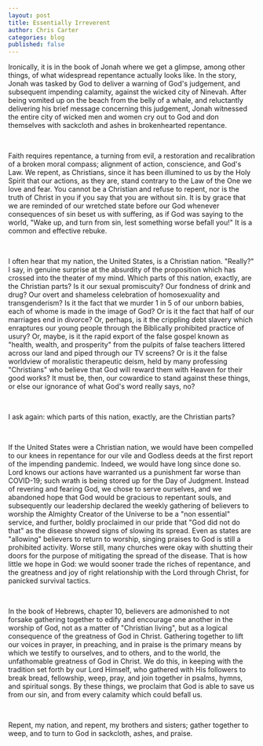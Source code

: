 ```yaml
---
layout: post
title: Essentially Irreverent
author: Chris Carter
categories: blog
published: false
---
```


Ironically, it is in the book of Jonah where we get a glimpse, among other things, of what widespread repentance actually looks like. In the story, Jonah was tasked by God to deliver a warning of God's judgement, and subsequent impending calamity, against the wicked city of Ninevah. After being vomited up on the beach from the belly of a whale, and reluctantly delivering his brief message concerning this judgement, Jonah witnessed the entire city of wicked men and women cry out to God and don themselves with sackcloth and ashes in brokenhearted repentance.

<br>

Faith requires repentance, a turning from evil, a restoration and recalibration of a broken moral compass; alignment of action, conscience, and God's Law. We repent, as Christians, since it has been illumined to us by the Holy Spirit that our actions, as they are, stand contrary to the Law of the One we love and fear. You cannot be a Christian and refuse to repent, nor is the truth of Christ in you if you say that you are without sin. It is by grace that we are reminded of our wretched state before our God whenever consequences of sin beset us with suffering, as if God was saying to the world, "Wake up, and turn from sin, lest something worse befall you!" It is a common and effective rebuke.

<br>

I often hear that my nation, the United States, is a Christian nation. "Really?" I say, in genuine surprise at the absurdity of the proposition which has crossed into the theater of my mind. Which parts of this nation, exactly, are the Christian parts? Is it our sexual promiscuity? Our fondness of drink and drug? Our overt and shameless celebration of homosexuality and transgenderism? Is it the fact that we murder 1 in 5 of our unborn babies, each of whome is made in the image of God? Or is it the fact that half of our marriages end in divorce? Or, perhaps, is it the crippling debt slavery which enraptures our young people through the Biblically prohibited practice of usury? Or, maybe, is it the rapid export of the false gospel known as "health, wealth, and prosperity" from the pulpits of false teachers littered across our land and piped through our TV screens? Or is it the false worldview of moralistic therapeutic deism, held by many professing "Christians" who believe that God will reward them with Heaven for their good works? It must be, then, our cowardice to stand against these things, or else our ignorance of what God's word really says, no?

<br>

I ask again: which parts of this nation, exactly, are the Christian parts?

<br>

If the United States were a Christian nation, we would have been compelled to our knees in repentance for our vile and Godless deeds at the first report of the impending pandemic. Indeed, we would have long since done so. Lord knows our actions have warranted us a punishment far worse than COVID-19; such wrath is being stored up for the Day of Judgment. Instead of revering and fearing God, we chose to serve ourselves, and we abandoned hope that God would be gracious to repentant souls, and subsequently our leadership declared the weekly gathering of believers to worship the Almighty Creator of the Universe to be a "non essential" service, and further, boldly proclaimed in our pride that "God did not do that" as the disease showed signs of slowing its spread. Even as states are "allowing" believers to return to worship, singing praises to God is still a prohibited activity. Worse still, many churches were okay with shutting their doors for the purpose of mitigating the spread of the disease. That is how little we hope in God: we would sooner trade the riches of repentance, and the greatness and joy of right relationship with the Lord through Christ, for panicked survival tactics.

<br>

In the book of Hebrews, chapter 10, believers are admonished to not forsake gathering together to edify and encourage one another in the worship of God, not as a matter of "Christian living", but as a logical consequence of the greatness of God in Christ. Gathering together to lift our voices in prayer, in preaching, and in praise is the primary means by which we testify to ourselves, and to others, and to the world, the unfathomable greatness of God in Christ. We do this, in keeping with the tradition set forth by our Lord Himself, who gathered with His followers to break bread, fellowship, weep, pray, and join together in psalms, hymns, and spiritual songs. By these things, we proclaim that God is able to save us from our sin, and from every calamity which could befall us.

<br>

Repent, my nation, and repent, my brothers and sisters; gather together to weep, and to turn to God in sackcloth, ashes, and praise.
